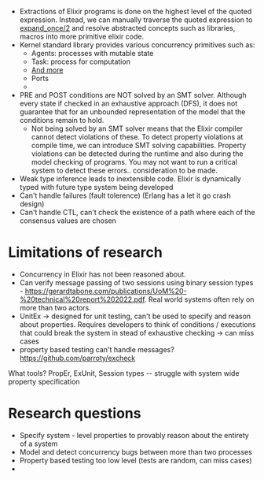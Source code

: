 
- Extractions of Elixir programs is done on the highest level of the quoted expression. Instead, we can manually traverse the quoted expression to [expand_once/2](https://github.com/elixir-lang/elixir/blob/74bfab8ee271e53d24cb0012b5db1e2a931e0470/lib/elixir/lib/macro.ex#L1439) and resolve abstracted concepts such as libraries, macros into more primitive elixir code.
- Kernel standard library provides various concurrency primitives such as:
	- Agents: processes with mutable state
	- Task: process for computation
	- [And more](https://hexdocs.pm/elixir/1.12.3/Kernel.html) 
	- Ports
	- 
- PRE and POST conditions are NOT solved by an SMT solver. Although every state if checked in an exhaustive approach (DFS), it does not guarantee that for an unbounded representation of the model that the conditions remain to hold.
	- Not being solved by an SMT solver means that the Elixir compiler cannot detect violations of these. To detect property violations at compile time, we can introduce SMT solving capabilities. Property violations can be detected during the runtime and also during the model checking of programs. You may not want to run a critical system to detect these errors.. consideration to be made.
- Weak type inference leads to inextensible code. Elixir is dynamically typed with future type system being developed
- Can't handle failures (fault tolerence) (Erlang has a let it go crash design)
- Can't handle CTL, can't check the existence of a path where each of the consensus values are chosen
# Limitations of research

- Concurrency in Elixir has not been reasoned about.
- Can verify message passing of two sessions using binary session types - https://gerardtabone.com/publications/UoM%20-%20technical%20report%202022.pdf. Real world systems often rely on more than two actors.
- UnitEx -> designed for unit testing, can't be used to specify and reason about properties. Requires developers to think of conditions / executions that could break the system in stead of exhaustive checking -> can miss cases
- property based testing can't handle messages? https://github.com/parroty/excheck

What tools? PropEr, ExUnit, Session types -- struggle with system wide property specification
# Research questions
- Specify system - level properties to provably reason about the entirety of a system
- Model and detect concurrency bugs between more than two processes
- Property based testing too low level (tests are random, can miss cases)
- 